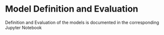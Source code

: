 # Model Definition and Evaluation

Definition and Evaluation of the models is documented in the corresponding Jupyter Notebook
